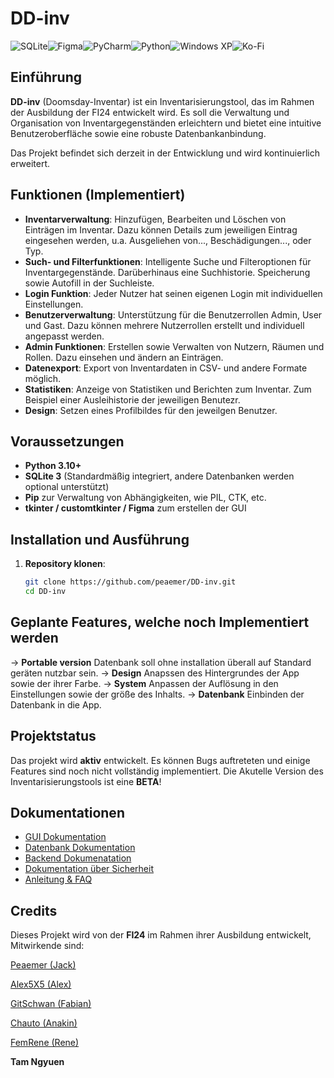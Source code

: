 # DD-inv

![SQLite](https://img.shields.io/badge/sqlite-%2307405e.svg?style=for-the-badge&logo=sqlite&logoColor=white)![Figma](https://img.shields.io/badge/figma-%23F24E1E.svg?style=for-the-badge&logo=figma&logoColor=white)![PyCharm](https://img.shields.io/badge/pycharm-143?style=for-the-badge&logo=pycharm&logoColor=black&color=black&labelColor=green)![Python](https://img.shields.io/badge/python-3670A0?style=for-the-badge&logo=python&logoColor=ffdd54)![Windows XP](https://img.shields.io/badge/Windows%20xp-003399?style=for-the-badge&logo=windowsxp&logoColor=white)![Ko-Fi](""https://img.shields.io/badge/Ko--fi-F16061?style=for-the-badge&logo=ko-fi&logoColor=white)


## Einführung

**DD-inv** (Doomsday-Inventar) ist ein Inventarisierungstool, das im Rahmen der Ausbildung der FI24 entwickelt wird. Es soll die Verwaltung und Organisation von Inventargegenständen erleichtern und bietet eine intuitive Benutzeroberfläche sowie eine robuste Datenbankanbindung.

Das Projekt befindet sich derzeit in der Entwicklung und wird kontinuierlich erweitert. 

## Funktionen (Implementiert)

- **Inventarverwaltung**: Hinzufügen, Bearbeiten und Löschen von Einträgen im Inventar. Dazu können Details zum jeweiligen Eintrag eingesehen werden, u.a. Ausgeliehen von..., Beschädigungen..., oder Typ.
- **Such- und Filterfunktionen**: Intelligente Suche und Filteroptionen für Inventargegenstände. Darüberhinaus eine Suchhistorie. Speicherung sowie Autofill in der Suchleiste.
- **Login Funktion**: Jeder Nutzer hat seinen eigenen Login mit individuellen Einstellungen. 
- **Benutzerverwaltung**: Unterstützung für die Benutzerrollen Admin, User und Gast. Dazu können mehrere Nutzerrollen erstellt und individuell angepasst werden. 
- **Admin Funktionen**: Erstellen sowie Verwalten von Nutzern, Räumen und Rollen. Dazu einsehen und ändern an Einträgen.
- **Datenexport**: Export von Inventardaten in CSV- und andere Formate möglich.
- **Statistiken**: Anzeige von Statistiken und Berichten zum Inventar. Zum Beispiel einer Ausleihistorie der jeweiligen Benutezr.
- **Design**: Setzen eines Profilbildes für den jeweilgen Benutzer. 

## Voraussetzungen

- **Python 3.10+**
- **SQLite 3** (Standardmäßig integriert, andere Datenbanken werden optional unterstützt)
- **Pip** zur Verwaltung von Abhängigkeiten, wie PIL, CTK, etc.
- **tkinter / customtkinter / Figma** zum erstellen der GUI

## Installation und Ausführung

1. **Repository klonen**:
   ```bash
   git clone https://github.com/peaemer/DD-inv.git
   cd DD-inv
   `````````
## Geplante Features, welche noch Implementiert werden

-> **Portable version** Datenbank soll ohne installation überall auf Standard geräten nutzbar sein.
-> **Design** Anapssen des Hintergrundes der App sowie der ihrer Farbe. 
-> **System** Anpassen der Auflösung in den Einstellungen sowie der größe des Inhalts. 
-> **Datenbank** Einbinden der Datenbank in die App.

## Projektstatus

Das projekt wird **aktiv** entwickelt. Es können Bugs auftreteten und einige Features sind noch nicht vollständig implementiert. Die Akutelle Version des Inventarisierungstools ist eine **BETA**!

## Dokumentationen

- [GUI Dokumentation](https://docs.google.com/document/d/1cw-v-YGeTcAKWmvS_XI-Pzev7BLqxlVeBSGfPffx408/edit?tab=t.0#heading=h.vyzxfk53efur)
- [Datenbank Dokumentation](https://docs.google.com/document/d/1JMGLcfbs8KzxF_zfKBePersd-7iInHD2hQcOE3sAdLk/edit?tab=t.0#heading=h.nhkrx8i5d2i6)
- [Backend Dokumenatation]()
- [Dokumentation über Sicherheit]()
- [Anleitung & FAQ]()

## Credits

Dieses Projekt wird von der **FI24** im Rahmen ihrer Ausbildung entwickelt, Mitwirkende sind:

[Peaemer (Jack)](https://github.com/peaemer/)

[Alex5X5 (Alex)](https://github.com/Alex5X5)

[GitSchwan (Fabian)](https://github.com/GitSchwan)

[Chauto (Anakin)](https://github.com/Chautoo)

[FemRene (Rene)](https://github.com/FemRene)

**Tam Ngyuen**

